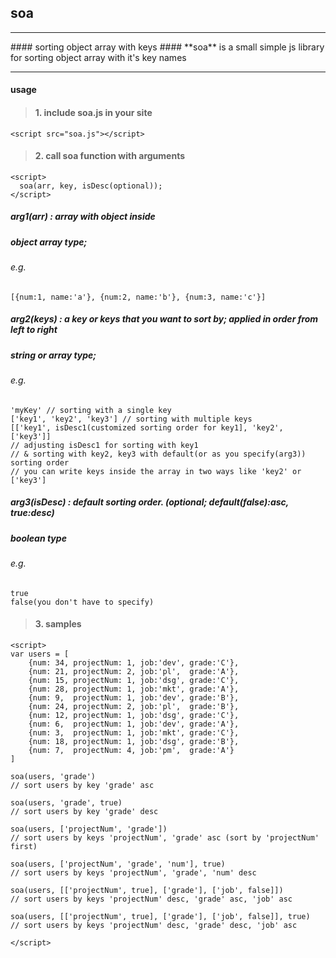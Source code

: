 ## **soa**
<hr/>
#### sorting object array with keys
#### **soa** is a small simple js library for sorting object array with it's key names
<hr/>


#### **usage**

> #### 1. include soa.js in your site
```<script src="soa.js"></script>```

> #### 2. call soa function with arguments
```
<script>
  soa(arr, key, isDesc(optional));
</script>
```

##### **arg1(arr) : array with object inside**
##### object array type;
###### e.g.
```[{num:1, name:'a'}, {num:2, name:'b'}, {num:3, name:'c'}]```

##### **arg2(keys) : a key or keys that you want to sort by; applied in order from left to right**
##### string or array type;
###### e.g.
```
'myKey' // sorting with a single key
['key1', 'key2', 'key3'] // sorting with multiple keys
[['key1', isDesc1(customized sorting order for key1], 'key2', ['key3']]
// adjusting isDesc1 for sorting with key1
// & sorting with key2, key3 with default(or as you specify(arg3)) sorting order
// you can write keys inside the array in two ways like 'key2' or ['key3']
```

##### **arg3(isDesc) : default sorting order. (optional; default(false):asc, true:desc)**
##### boolean type
###### e.g.
```
true
false(you don't have to specify)
```

> #### 3. samples
```
<script>
var users = [
    {num: 34, projectNum: 1, job:'dev', grade:'C'},
    {num: 21, projectNum: 2, job:'pl',  grade:'A'},
    {num: 15, projectNum: 1, job:'dsg', grade:'C'},
    {num: 28, projectNum: 1, job:'mkt', grade:'A'},
    {num: 9,  projectNum: 1, job:'dev', grade:'B'},
    {num: 24, projectNum: 2, job:'pl',  grade:'B'},
    {num: 12, projectNum: 1, job:'dsg', grade:'C'},
    {num: 6,  projectNum: 1, job:'dev', grade:'A'},
    {num: 3,  projectNum: 1, job:'mkt', grade:'C'},
    {num: 18, projectNum: 1, job:'dsg', grade:'B'},
    {num: 7,  projectNum: 4, job:'pm',  grade:'A'}
]
```
```
soa(users, 'grade')
// sort users by key 'grade' asc

soa(users, 'grade', true)
// sort users by key 'grade' desc

soa(users, ['projectNum', 'grade'])
// sort users by keys 'projectNum', 'grade' asc (sort by 'projectNum' first)

soa(users, ['projectNum', 'grade', 'num'], true)
// sort users by keys 'projectNum', 'grade', 'num' desc

soa(users, [['projectNum', true], ['grade'], ['job', false]])
// sort users by keys 'projectNum' desc, 'grade' asc, 'job' asc

soa(users, [['projectNum', true], ['grade'], ['job', false]], true)
// sort users by keys 'projectNum' desc, 'grade' desc, 'job' asc

</script>
```
